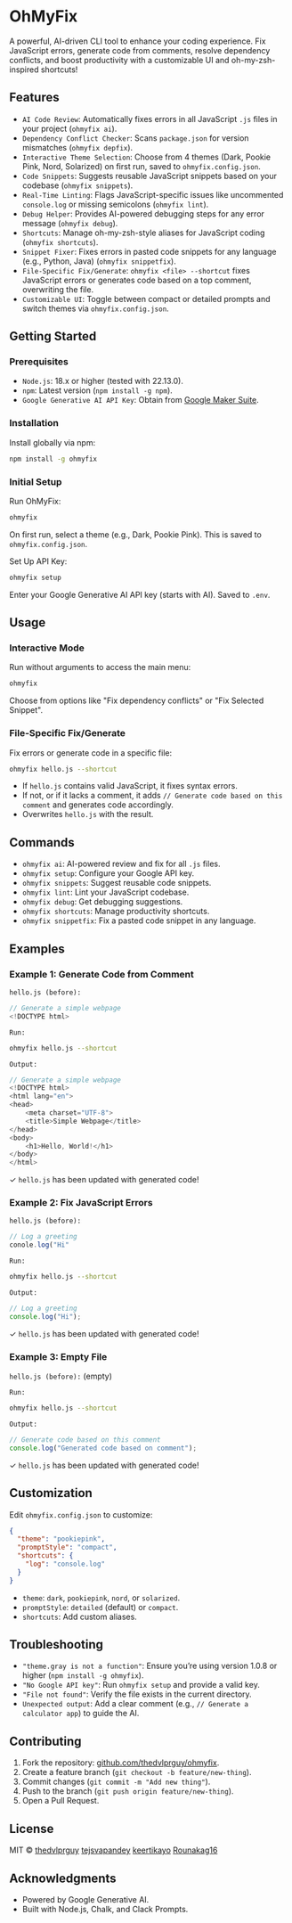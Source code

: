 # OhMyFix

A powerful, AI-driven CLI tool to enhance your coding experience. Fix JavaScript errors, generate code from comments, resolve dependency conflicts, and boost productivity with a customizable UI and oh-my-zsh-inspired shortcuts!

## Features

- `AI Code Review`: Automatically fixes errors in all JavaScript `.js` files in your project (`ohmyfix ai`).
- `Dependency Conflict Checker`: Scans `package.json` for version mismatches (`ohmyfix depfix`).
- `Interactive Theme Selection`: Choose from 4 themes (Dark, Pookie Pink, Nord, Solarized) on first run, saved to `ohmyfix.config.json`.
- `Code Snippets`: Suggests reusable JavaScript snippets based on your codebase (`ohmyfix snippets`).
- `Real-Time Linting`: Flags JavaScript-specific issues like uncommented `console.log` or missing semicolons (`ohmyfix lint`).
- `Debug Helper`: Provides AI-powered debugging steps for any error message (`ohmyfix debug`).
- `Shortcuts`: Manage oh-my-zsh-style aliases for JavaScript coding (`ohmyfix shortcuts`).
- `Snippet Fixer`: Fixes errors in pasted code snippets for any language (e.g., Python, Java) (`ohmyfix snippetfix`).
- `File-Specific Fix/Generate`: `ohmyfix <file> --shortcut` fixes JavaScript errors or generates code based on a top comment, overwriting the file.
- `Customizable UI`: Toggle between compact or detailed prompts and switch themes via `ohmyfix.config.json`.

## Getting Started

### Prerequisites

- `Node.js`: 18.x or higher (tested with 22.13.0).
- `npm`: Latest version (`npm install -g npm`).
- `Google Generative AI API Key`: Obtain from [Google Maker Suite](https://makersuite.google.com/app/apikey).

### Installation

Install globally via npm:

```bash
npm install -g ohmyfix
```

### Initial Setup

Run OhMyFix:

```bash
ohmyfix
```

On first run, select a theme (e.g., Dark, Pookie Pink). This is saved to `ohmyfix.config.json`.

Set Up API Key:

```bash
ohmyfix setup
```

Enter your Google Generative AI API key (starts with AI). Saved to `.env`.

## Usage

### Interactive Mode

Run without arguments to access the main menu:

```bash
ohmyfix
```

Choose from options like "Fix dependency conflicts" or "Fix Selected Snippet".

### File-Specific Fix/Generate

Fix errors or generate code in a specific file:

```bash
ohmyfix hello.js --shortcut
```

- If `hello.js` contains valid JavaScript, it fixes syntax errors.
- If not, or if it lacks a comment, it adds `// Generate code based on this comment` and generates code accordingly.
- Overwrites `hello.js` with the result.

## Commands

- `ohmyfix ai`: AI-powered review and fix for all `.js` files.
- `ohmyfix setup`: Configure your Google API key.
- `ohmyfix snippets`: Suggest reusable code snippets.
- `ohmyfix lint`: Lint your JavaScript codebase.
- `ohmyfix debug`: Get debugging suggestions.
- `ohmyfix shortcuts`: Manage productivity shortcuts.
- `ohmyfix snippetfix`: Fix a pasted code snippet in any language.

## Examples

### Example 1: Generate Code from Comment

`hello.js (before):`
```js
// Generate a simple webpage
<!DOCTYPE html>
```

`Run:`
```bash
ohmyfix hello.js --shortcut
```

`Output:`
```js
// Generate a simple webpage
<!DOCTYPE html>
<html lang="en">
<head>
    <meta charset="UTF-8">
    <title>Simple Webpage</title>
</head>
<body>
    <h1>Hello, World!</h1>
</body>
</html>
```
✓ `hello.js` has been updated with generated code!

### Example 2: Fix JavaScript Errors

`hello.js (before):`
```js
// Log a greeting
conole.log("Hi"
```

`Run:`
```bash
ohmyfix hello.js --shortcut
```

`Output:`
```js
// Log a greeting
console.log("Hi");
```
✓ `hello.js` has been updated with generated code!

### Example 3: Empty File

`hello.js (before):`
(empty)

`Run:`
```bash
ohmyfix hello.js --shortcut
```

`Output:`
```js
// Generate code based on this comment
console.log("Generated code based on comment");
```
✓ `hello.js` has been updated with generated code!

## Customization

Edit `ohmyfix.config.json` to customize:

```json
{
  "theme": "pookiepink",
  "promptStyle": "compact",
  "shortcuts": {
    "log": "console.log"
  }
}
```

- `theme`: `dark`, `pookiepink`, `nord`, or `solarized`.
- `promptStyle`: `detailed` (default) or `compact`.
- `shortcuts`: Add custom aliases.

## Troubleshooting

- `"theme.gray is not a function"`: Ensure you’re using version 1.0.8 or higher (`npm install -g ohmyfix`).
- `"No Google API key"`: Run `ohmyfix setup` and provide a valid key.
- `"File not found"`: Verify the file exists in the current directory.
- `Unexpected output`: Add a clear comment (e.g., `// Generate a calculator app`) to guide the AI.

## Contributing

1. Fork the repository: [github.com/thedvlprguy/ohmyfix](https://github.com/thedvlprguy/ohmyfix).
2. Create a feature branch (`git checkout -b feature/new-thing`).
3. Commit changes (`git commit -m "Add new thing"`).
4. Push to the branch (`git push origin feature/new-thing`).
5. Open a Pull Request.

## License

MIT © [thedvlprguy](https://github.com/thedvlprguy) [tejsvapandey](https://github.com/tejsvapandey1) [keertikayo](https://github.com/keertikayo) [Rounakag16](https://github.com/Rounakag16)

## Acknowledgments

- Powered by Google Generative AI.
- Built with Node.js, Chalk, and Clack Prompts.

